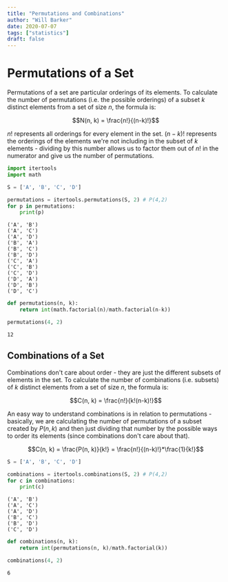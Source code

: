 ```yaml
---
title: "Permutations and Combinations"
author: "Will Barker"
date: 2020-07-07
tags: ["statistics"]
draft: false
---
```


# Permutations of a Set

Permutations of a set are particular orderings of its elements. To calculate the number of permutations (i.e. the possible orderings) of a subset $k$ distinct elements from a set of size $n$, the formula is:

$$N(n, k) = \frac{n!}{(n-k)!}$$

$n!$ represents all orderings for every element in the set. $(n-k)!$ represents the orderings of the elements we're not including in the subset of $k$ elements - dividing by this number allows us to factor them out of $n!$ in the numerator and give us the number of permutations.

<!--more--> 


```python
import itertools
import math

S = ['A', 'B', 'C', 'D']

permutations = itertools.permutations(S, 2) # P(4,2)
for p in permutations:
    print(p)
```

    ('A', 'B')
    ('A', 'C')
    ('A', 'D')
    ('B', 'A')
    ('B', 'C')
    ('B', 'D')
    ('C', 'A')
    ('C', 'B')
    ('C', 'D')
    ('D', 'A')
    ('D', 'B')
    ('D', 'C')



```python
def permutations(n, k):
    return int(math.factorial(n)/math.factorial(n-k))

permutations(4, 2)
```




    12



## Combinations of a Set

Combinations don't care about order - they are just the different subsets of elements in the set. To calculate the number of combinations (i.e. subsets) of $k$ distinct elements from a set of size $n$, the formula is:

$$C(n, k) = \frac{n!}{k!(n-k)!}$$

An easy way to understand combinations is in relation to permutations - basically, we are calculating the number of permutations of a subset created by $P(n, k)$ and then just dividing that number by the possible ways to order its elements (since combinations don't care about that).

$$C(n, k) = \frac{P(n, k)}{k!} = \frac{n!}{(n-k)!}*\frac{1}{k!}$$


```python
S = ['A', 'B', 'C', 'D']

combinations = itertools.combinations(S, 2) # P(4,2)
for c in combinations:
    print(c)
```

    ('A', 'B')
    ('A', 'C')
    ('A', 'D')
    ('B', 'C')
    ('B', 'D')
    ('C', 'D')



```python
def combinations(n, k):
    return int(permutations(n, k)/math.factorial(k))

combinations(4, 2)
```




    6


